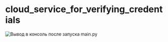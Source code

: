 # cloud_service_for_verifying_credentials
![Вывод в консоль после запуска main.py](https://github.com/Medvate/cloud_service_for_verifying_credentials/blob/main/main_output.jpeg?raw=true)
